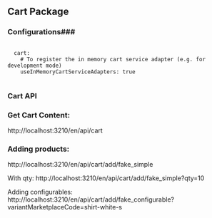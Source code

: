 ## Cart Package ##

### Configurations###

```
  
  cart:
    # To register the in memory cart service adapter (e.g. for development mode)
    useInMemoryCartServiceAdapters: true
    
```

### Cart API ###

### Get Cart Content:
http://localhost:3210/en/api/cart

### Adding products:

http://localhost:3210/en/api/cart/add/fake_simple

With qty:
http://localhost:3210/en/api/cart/add/fake_simple?qty=10

Adding configurables:
http://localhost:3210/en/api/cart/add/fake_configurable?variantMarketplaceCode=shirt-white-s
